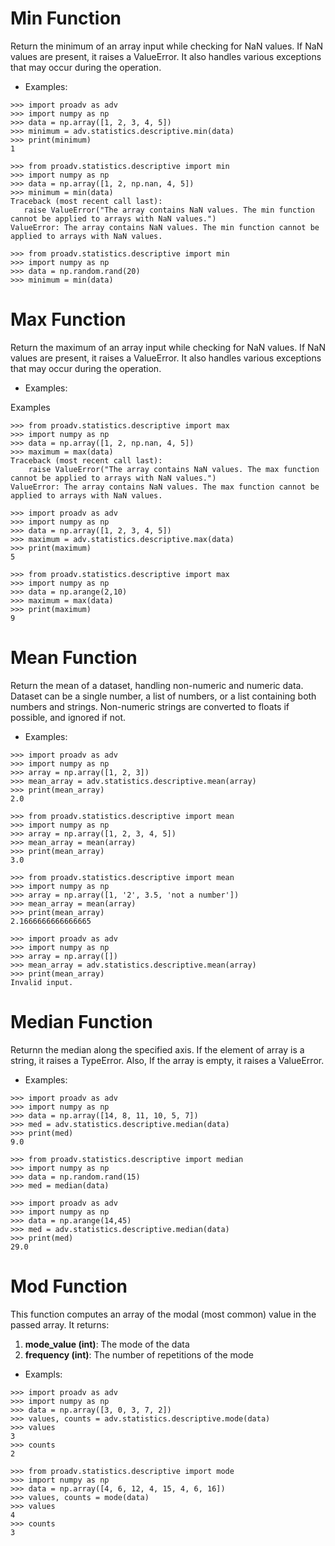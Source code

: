 # Min Function

Return the minimum of an array input while checking for NaN values. If NaN values are present, it raises a ValueError. 
It also handles various exceptions that may occur during the operation.

- Examples:

>>>
    >>> import proadv as adv 
    >>> import numpy as np
    >>> data = np.array([1, 2, 3, 4, 5])
    >>> minimum = adv.statistics.descriptive.min(data)
    >>> print(minimum)
    1

>>> 
    >>> from proadv.statistics.descriptive import min
    >>> import numpy as np
    >>> data = np.array([1, 2, np.nan, 4, 5])
    >>> minimum = min(data)
    Traceback (most recent call last):
       raise ValueError("The array contains NaN values. The min function cannot be applied to arrays with NaN values.")
    ValueError: The array contains NaN values. The min function cannot be applied to arrays with NaN values.

>>>
    >>> from proadv.statistics.descriptive import min 
    >>> import numpy as np
    >>> data = np.random.rand(20) 
    >>> minimum = min(data)


# Max Function

Return the maximum of an array input while checking for NaN values. If NaN values are present, it raises a ValueError. 
It also handles various exceptions that may occur during the operation.

- Examples:

Examples

>>>
    >>> from proadv.statistics.descriptive import max
    >>> import numpy as np
    >>> data = np.array([1, 2, np.nan, 4, 5])
    >>> maximum = max(data)
    Traceback (most recent call last):
        raise ValueError("The array contains NaN values. The max function cannot be applied to arrays with NaN values.")
    ValueError: The array contains NaN values. The max function cannot be applied to arrays with NaN values.

>>>
    >>> import proadv as adv 
    >>> import numpy as np
    >>> data = np.array([1, 2, 3, 4, 5])
    >>> maximum = adv.statistics.descriptive.max(data)
    >>> print(maximum)
    5

>>>
    >>> from proadv.statistics.descriptive import max 
    >>> import numpy as np
    >>> data = np.arange(2,10)
    >>> maximum = max(data)
    >>> print(maximum)
    9


# Mean Function

Return the mean of a dataset, handling non-numeric and numeric data. Dataset can be a single number, a list of numbers, or a list containing both numbers and strings. Non-numeric strings are converted to floats if possible, and ignored if not. 

- Examples:

>>>
    >>> import proadv as adv 
    >>> import numpy as np
    >>> array = np.array([1, 2, 3])
    >>> mean_array = adv.statistics.descriptive.mean(array)
    >>> print(mean_array)
    2.0

>>>
    >>> from proadv.statistics.descriptive import mean 
    >>> import numpy as np
    >>> array = np.array([1, 2, 3, 4, 5])
    >>> mean_array = mean(array)
    >>> print(mean_array)
    3.0

>>>
    >>> from proadv.statistics.descriptive import mean 
    >>> import numpy as np
    >>> array = np.array([1, '2', 3.5, 'not a number'])
    >>> mean_array = mean(array)
    >>> print(mean_array)
    2.1666666666666665

>>>
    >>> import proadv as adv 
    >>> import numpy as np
    >>> array = np.array([])
    >>> mean_array = adv.statistics.descriptive.mean(array)
    >>> print(mean_array)
    Invalid input.


# Median Function

Returnn the median along the specified axis. If the element of array is a string, it raises a TypeError. 
Also, If the array is empty, it raises a ValueError.

- Examples:

>>>
    >>> import proadv as adv
    >>> import numpy as np
    >>> data = np.array([14, 8, 11, 10, 5, 7])
    >>> med = adv.statistics.descriptive.median(data)
    >>> print(med)
    9.0
    
>>>
    >>> from proadv.statistics.descriptive import median
    >>> import numpy as np
    >>> data = np.random.rand(15)
    >>> med = median(data) 

>>>
    >>> import proadv as adv
    >>> import numpy as np 
    >>> data = np.arange(14,45)
    >>> med = adv.statistics.descriptive.median(data)
    >>> print(med)
    29.0


# Mod Function

This function computes an array of the modal (most common) value in the passed array. 
It returns:
1. **mode_value (int)**: The mode of the data
2. **frequency (int)**: The number of repetitions of the mode

- Exampls:

>>>
    >>> import proadv as adv
    >>> import numpy as np
    >>> data = np.array([3, 0, 3, 7, 2])
    >>> values, counts = adv.statistics.descriptive.mode(data)
    >>> values
    3
    >>> counts
    2

>>>
    >>> from proadv.statistics.descriptive import mode
    >>> import numpy as np
    >>> data = np.array([4, 6, 12, 4, 15, 4, 6, 16])
    >>> values, counts = mode(data)
    >>> values
    4
    >>> counts
    3